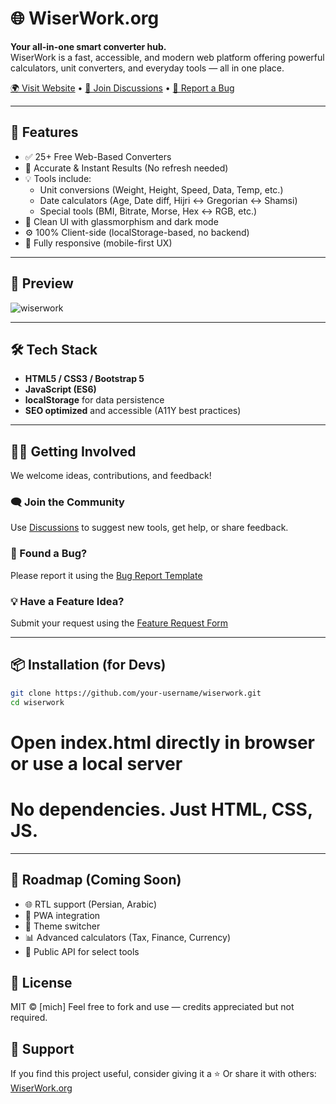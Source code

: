 # 🌐 WiserWork.org

**Your all-in-one smart converter hub.**  
WiserWork is a fast, accessible, and modern web platform offering powerful calculators, unit converters, and everyday tools — all in one place.

[🌍 Visit Website](https://wiserwork.org) • [🧠 Join Discussions](https://github.com/m1chtv/mich-WiserWork/discussions) • [🐛 Report a Bug](https://github.com/m1chtv/mich-WiserWork/issues/new?template=bug_report.md)

---

## 🚀 Features

- ✅ 25+ Free Web-Based Converters
- 🎯 Accurate & Instant Results (No refresh needed)
- 💡 Tools include:
  - Unit conversions (Weight, Height, Speed, Data, Temp, etc.)
  - Date calculators (Age, Date diff, Hijri ↔ Gregorian ↔ Shamsi)
  - Special tools (BMI, Bitrate, Morse, Hex ↔ RGB, etc.)
- 🧊 Clean UI with glassmorphism and dark mode
- ⚙️ 100% Client-side (localStorage-based, no backend)
- 📱 Fully responsive (mobile-first UX)

---

## 📸 Preview

![wiserwork](https://wiserwork.org/assets/og-image.jpg)

---

## 🛠 Tech Stack

- **HTML5 / CSS3 / Bootstrap 5**
- **JavaScript (ES6)**
- **localStorage** for data persistence
- **SEO optimized** and accessible (A11Y best practices)

---

## 🧑‍💻 Getting Involved

We welcome ideas, contributions, and feedback!

### 🗨️ Join the Community
Use [Discussions](https://github.com/m1chtv/mich-WiserWork/discussions) to suggest new tools, get help, or share feedback.

### 🐞 Found a Bug?
Please report it using the [Bug Report Template](https://github.com/m1chtv/mich-WiserWork/issues/new?template=bug_report.md)

### 💡 Have a Feature Idea?
Submit your request using the [Feature Request Form](https://github.com/m1chtv/mich-WiserWork/issues/new?template=feature_request.md)

---

## 📦 Installation (for Devs)

```bash
git clone https://github.com/your-username/wiserwork.git
cd wiserwork
```

# Open index.html directly in browser or use a local server
# No dependencies. Just HTML, CSS, JS.

---

## 🔮 Roadmap (Coming Soon)

- 🌐 RTL support (Persian, Arabic)
- 📲 PWA integration
- 🌈 Theme switcher
- 📊 Advanced calculators (Tax, Finance, Currency)
- 📡 Public API for select tools

## 📄 License
MIT © [mich]
Feel free to fork and use — credits appreciated but not required.

## 🌟 Support
If you find this project useful, consider giving it a ⭐️
Or share it with others: [WiserWork.org](https://github.com/m1chtv/mich-WiserWork)
